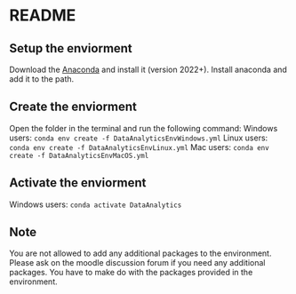 # README

## Setup the enviorment
Download the [Anaconda](https://www.anaconda.com/products/individual) and install it (version 2022+).
Install anaconda and add it to the path.

## Create the enviorment
Open the folder in the terminal and run the following command:
Windows users: ```conda env create -f DataAnalyticsEnvWindows.yml```
Linux users: ```conda env create -f DataAnalyticsEnvLinux.yml```
Mac users: ```conda env create -f DataAnalyticsEnvMacOS.yml```

## Activate the enviorment
Windows users: ```conda activate DataAnalytics```

## Note
You are not allowed to add any additional packages to the environment.
Please ask on the moodle discussion forum if you need any additional packages.
You have to make do with the packages provided in the environment.